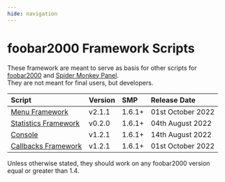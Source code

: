 ```yaml
---
hide: navigation
---
```


# foobar2000 Framework Scripts

These framework are meant to serve as basis for other scripts for [foobar2000](https://www.foobar2000.org/) 
and [Spider Monkey Panel](https://theqwertiest.github.io/foo_spider_monkey_panel/).  
They are not meant for final users, but developers.  

|Script|Version|SMP|Release Date|
|:---|:---|:---|:---|
|[Menu Framework](scripts/menu-framework-smp)|v2.1.1|1.6.1+|01st October 2022|
|[Statistics Framework](scriptS/STATISTICS-FRAMEWORK-SMP)|v0.2.0|1.6.1+|04th August 2022|
|[Console](scripts/console-smp)|v1.2.1|1.6.1+|14th August 2022|
|[Callbacks Framework](scripts/callbacks-framework-smp)|v1.2.1|1.6.1+|01st October 2022|

Unless otherwise stated, they should work on any foobar2000 version equal or greater than 1.4.